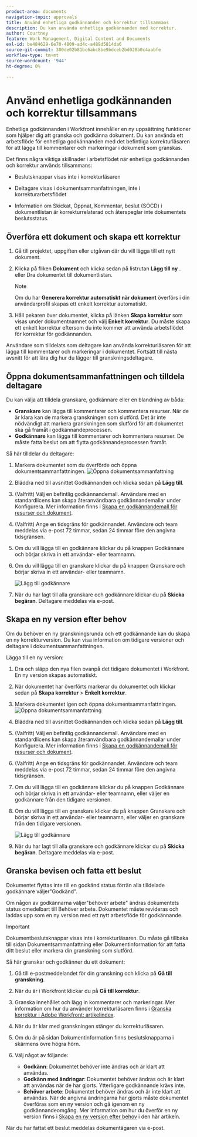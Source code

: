 ```yaml
---
product-area: documents
navigation-topic: approvals
title: Använd enhetliga godkännanden och korrektur tillsammans
description: Du kan använda enhetliga godkännanden med korrektur.
author: Courtney
feature: Work Management, Digital Content and Documents
exl-id: be484629-6e70-4809-ad4c-a489d5814da6
source-git-commit: 300de02b81bc6abc8be9bdceb2bd028b0c4aabfe
workflow-type: tm+mt
source-wordcount: '944'
ht-degree: 0%

---
```


# Använd enhetliga godkännanden och korrektur tillsammans

Enhetliga godkännanden i Workfront innehåller en ny uppsättning funktioner som hjälper dig att granska och godkänna dokument. Du kan använda ett arbetsflöde för enhetliga godkännanden med det befintliga korrekturläsaren för att lägga till kommentarer och markeringar i dokument som granskas.

Det finns några viktiga skillnader i arbetsflödet när enhetliga godkännanden och korrektur används tillsammans:

* Beslutsknappar visas inte i korrekturläsaren

* Deltagare visas i dokumentsammanfattningen, inte i korrekturarbetsflödet

* Information om Skickat, Öppnat, Kommentar, beslut (SOCD) i dokumentlistan är korrekturrelaterad och återspeglar inte dokumentets beslutsstatus.

## Överföra ett dokument och skapa ett korrektur

1. Gå till projektet, uppgiften eller utgåvan där du vill lägga till ett nytt dokument.
1. Klicka på fliken **Dokument** och klicka sedan på listrutan **Lägg till ny** .
eller
Dra dokumentet till dokumentlistan.

   >[!NOTE]
   >
   >Om du har **Generera korrektur automatiskt när dokument** överförs i din användarprofil skapas ett enkelt korrektur automatiskt.

1. Håll pekaren över dokumentet, klicka på länken **Skapa korrektur** som visas under dokumentnamnet och välj **Enkelt korrektur**. Du måste skapa ett enkelt korrektur eftersom du inte kommer att använda arbetsflödet för korrektur för godkännanden.

Användare som tilldelats som deltagare kan använda korrekturläsaren för att lägga till kommentarer och markeringar i dokumentet. Fortsätt till nästa avsnitt för att lära dig hur du lägger till granskningsdeltagare.

## Öppna dokumentsammanfattningen och tilldela deltagare

Du kan välja att tilldela granskare, godkännare eller en blandning av båda:

* **Granskare** kan lägga till kommentarer och kommentera resurser. När de är klara kan de markera granskningen som slutförd. Det är inte nödvändigt att markera granskningen som slutförd för att dokumentet ska gå framåt i godkännandeprocessen.
* **Godkännare** kan lägga till kommentarer och kommentera resurser. De måste fatta beslut om att flytta godkännandeprocessen framåt.

Så här tilldelar du deltagare:

1. Markera dokumentet som du överförde och öppna dokumentsammanfattningen.
   ![Öppna dokumentsammanfattning](assets/open-doc-summary.png)

1. Bläddra ned till avsnittet Godkännanden och klicka sedan på **Lägg till**.

1. (Valfritt) Välj en befintlig godkännandemall. Användare med en standardlicens kan skapa återanvändbara godkännandemallar under Konfigurera. Mer information finns i [Skapa en godkännandemall för resurser och dokument](/help/quicksilver/review-and-approve-work/document-reviews-and-approvals/manage-document-approvals/create-approval-template.md).

1. (Valfritt) Ange en tidsgräns för godkännandet. Användare och team meddelas via e-post 72 timmar, sedan 24 timmar före den angivna tidsgränsen.

1. Om du vill lägga till en godkännare klickar du på knappen Godkännare och börjar skriva in ett användar- eller teamnamn.

1. Om du vill lägga till en granskare klickar du på knappen Granskare och börjar skriva in ett användar- eller teamnamn.

   ![Lägg till godkännare](assets/add-approvers.png)

1. När du har lagt till alla granskare och godkännare klickar du på **Skicka begäran**. Deltagare meddelas via e-post.

## Skapa en ny version efter behov

Om du behöver en ny granskningsrunda och ett godkännande kan du skapa en ny korrekturversion.  <!-- and add the previous participants, new participants, or a mix of both. --> Du kan visa information om tidigare versioner och deltagare i dokumentsammanfattningen.

Lägga till en ny version:

1. Dra och släpp den nya filen ovanpå det tidigare dokumentet i Workfront. En ny version skapas automatiskt.

1. När dokumentet har överförts markerar du dokumentet och klickar sedan på **Skapa korrektur** > **Enkelt korrektur**.

1. Markera dokumentet igen och öppna dokumentsammanfattningen.
   ![Öppna dokumentsammanfattning](assets/open-doc-summary.png)

1. Bläddra ned till avsnittet Godkännanden och klicka sedan på **Lägg till**.

1. (Valfritt) Välj en befintlig godkännandemall. Användare med en standardlicens kan skapa återanvändbara godkännandemallar under Konfigurera. Mer information finns i [Skapa en godkännandemall för resurser och dokument](/help/quicksilver/review-and-approve-work/document-reviews-and-approvals/manage-document-approvals/create-approval-template.md).

1. (Valfritt) Ange en tidsgräns för godkännandet. Användare och team meddelas via e-post 72 timmar, sedan 24 timmar före den angivna tidsgränsen.

1. Om du vill lägga till en godkännare klickar du på knappen Godkännare och börjar skriva in ett användar- eller teamnamn, <span class="preview"> eller väljer en godkännare från den tidigare versionen.</span>

1. Om du vill lägga till en granskare klickar du på knappen Granskare och börjar skriva in ett användar- eller teamnamn, <span class="preview"> eller väljer en granskare från den tidigare versionen. </span>

   ![Lägg till godkännare](assets/add-approvers.png)

1. När du har lagt till alla granskare och godkännare klickar du på **Skicka begäran**. Deltagare meddelas via e-post.

<!-- add info about reusing previous participants once released -->


## Granska bevisen och fatta ett beslut

Dokumentet flyttas inte till en godkänd status förrän alla tilldelade godkännare väljer&quot;Godkänd&quot;.

Om någon av godkännarna väljer&quot;behöver arbete&quot; ändras dokumentets status omedelbart till Behöver arbete. Dokumentet måste revideras och laddas upp som en ny version med ett nytt arbetsflöde för godkännande.

>[!IMPORTANT]
>
>Dokumentbeslutsknappar visas inte i korrekturläsaren. Du måste gå tillbaka till sidan Dokumentsammanfattning eller Dokumentinformation för att fatta ditt beslut eller markera din granskning som slutförd.

Så här granskar och godkänner du ett dokument:

1. Gå till e-postmeddelandet för din granskning och klicka på **Gå till granskning**.

1. När du är i Workfront klickar du på **Gå till korrektur**.

1. Granska innehållet och lägg in kommentarer och markeringar. Mer information om hur du använder korrekturläsaren finns i [Granska korrektur i Adobe Workfront: artikelindex](/help/quicksilver/review-and-approve-work/proofing/reviewing-proofs-within-workfront/review-proofs-in-wf.md).

1. När du är klar med granskningen stänger du korrekturläsaren.

1. Om du är på sidan Dokumentinformation finns beslutsknapparna i skärmens övre högra hörn.

1. Välj något av följande:

   * **Godkänn**: Dokumentet behöver inte ändras och är klart att användas.
   * **Godkänn med ändringar**: Dokumentet behöver ändras och är klart att användas när de har gjorts. Ytterligare godkännande krävs inte.
   * **Behöver arbete**: Dokumentet behöver ändras och är inte klart att användas. När de angivna ändringarna har gjorts måste dokumentet överföras som en ny version och gå igenom en ny godkännandeomgång. Mer information om hur du överför en ny version finns i [Skapa en ny version efter behov](#create-a-new-version-as-needed) i den här artikeln.

När du har fattat ett beslut meddelas dokumentägaren via e-post.
